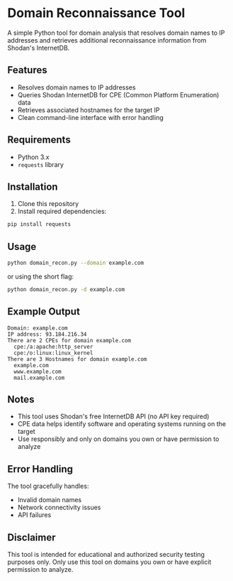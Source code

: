 # Domain Reconnaissance Tool

A simple Python tool for domain analysis that resolves domain names to IP addresses and retrieves additional reconnaissance information from Shodan's InternetDB.

## Features

- Resolves domain names to IP addresses
- Queries Shodan InternetDB for CPE (Common Platform Enumeration) data
- Retrieves associated hostnames for the target IP
- Clean command-line interface with error handling

## Requirements

- Python 3.x
- `requests` library

## Installation

1. Clone this repository
2. Install required dependencies:
```bash
pip install requests
```

## Usage

```bash
python domain_recon.py --domain example.com
```

or using the short flag:

```bash
python domain_recon.py -d example.com
```

## Example Output

```
Domain: example.com
IP address: 93.184.216.34
There are 2 CPEs for domain example.com
  cpe:/a:apache:http_server
  cpe:/o:linux:linux_kernel
There are 3 Hostnames for domain example.com
  example.com
  www.example.com
  mail.example.com
```

## Notes

- This tool uses Shodan's free InternetDB API (no API key required)
- CPE data helps identify software and operating systems running on the target
- Use responsibly and only on domains you own or have permission to analyze

## Error Handling

The tool gracefully handles:
- Invalid domain names
- Network connectivity issues
- API failures

## Disclaimer
This tool is intended for educational and authorized security testing purposes only. 
Only use this tool on domains you own or have explicit permission to analyze.

